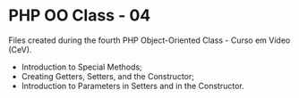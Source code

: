 # PHP OO Class - 04
Files created during the fourth PHP Object-Oriented Class - Curso em Vídeo (CeV).
- Introduction to Special Methods;
- Creating Getters, Setters, and the Constructor;
- Introduction to Parameters in Setters and in the Constructor.


